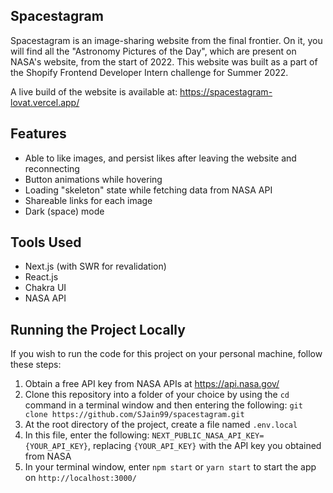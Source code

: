 ## Spacestagram

Spacestagram is an image-sharing website from the final frontier. On it, you will find all the "Astronomy Pictures of the Day", which are present on NASA's website, from the start of 2022. This website was built as a part of the Shopify Frontend Developer Intern challenge for Summer 2022.

A live build of the website is available at: https://spacestagram-lovat.vercel.app/

## Features

- Able to like images, and persist likes after leaving the website and reconnecting
- Button animations while hovering
- Loading "skeleton" state while fetching data from NASA API
- Shareable links for each image
- Dark (space) mode

## Tools Used

- Next.js (with SWR for revalidation)
- React.js
- Chakra UI
- NASA API

## Running the Project Locally

If you wish to run the code for this project on your personal machine, follow these steps:

1. Obtain a free API key from NASA APIs at https://api.nasa.gov/
2. Clone this repository into a folder of your choice by using the ```cd``` command in a terminal window and then entering the following: ```git clone https://github.com/SJain99/spacestagram.git```
3. At the root directory of the project, create a file named ```.env.local```
4. In this file, enter the following: ```NEXT_PUBLIC_NASA_API_KEY={YOUR_API_KEY}```, replacing ```{YOUR_API_KEY}``` with the API key you obtained from NASA
5. In your terminal window, enter ```npm start``` or ```yarn start``` to start the app on ```http://localhost:3000/```
